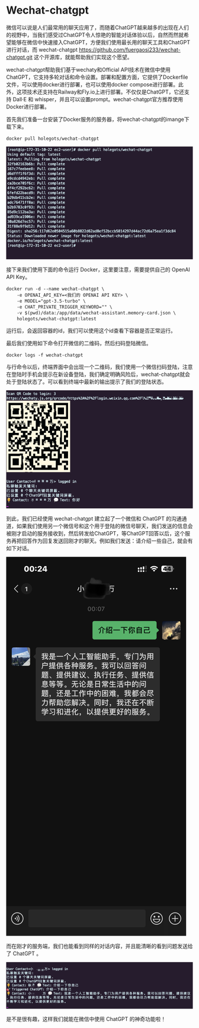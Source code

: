 # Wechat-chatgpt

微信可以说是人们最常用的聊天应用了，而随着ChatGPT越来越多的出现在人们的视野中，当我们感受过ChatGPT令人惊艳的智能对话体验以后，自然而然就希望能够在微信中快速接入ChatGPT，方便我们使用最长用的聊天工具和ChatGPT进行对话，而 wechat-chatgpt <https://github.com/fuergaosi233/wechat-chatgpt.git> 这个开源库，就能帮助我们实现这个愿望。

wechat-chatgpt帮助我们基于wechaty和Official API技术在微信中使用ChatGPT，它支持多轮对话和命令设置。部署和配置方面，它提供了Dockerfile文件，可以使用docker进行部署，也可以使用docker compose进行部署。此外，这项技术还支持在Railway和Fly.io上进行部署。不仅仅是ChatGPT，它还支持 Dall·E 和 whisper，并且可以设置prompt。wechat-chatgpt官方推荐使用Docker进行部署。

首先我们准备一台安装了Docker服务的服务器，将wechat-chatgpt的imange下载下来。

```
docker pull holegots/wechat-chatgpt
```
![intro](../images/api/wechat_pull.png)

接下来我们使用下面的命令运行 Docker，这里要注意，需要提供自己的 OpenAI API Key。

```
docker run -d --name wechat-chatgpt \
    -e OPENAI_API_KEY=<我们的 OPENAI API KEY> \
    -e MODEL="gpt-3.5-turbo" \
    -e CHAT_PRIVATE_TRIGGER_KEYWORD="" \
    -v $(pwd)/data:/app/data/wechat-assistant.memory-card.json \
    holegots/wechat-chatgpt:latest
```
运行后，会返回容器的id，我们可以使用这个id查看下容器是否正常运行。

最后我们使用如下命令打开微信的二维码，然后扫码登陆微信。

```
docker logs -f wechat-chatgpt
```
与行命令以后，终端界面中会出现一个二维码，我们使用一个微信扫码登陆，注意在登陆时手机会提示在新设备登陆，我们确定明确风险后，wechat-chatgpt就会处于登陆状态了。可以看到终端中最新的输出提示了我们的登陆状态。

![intro](../images/api/wechat_qr.png)

到此，我们已经使用 wechat-chatgpt 建立起了一个微信和 ChatGPT 的沟通通道，如果我们使用另一个微信号和这个用于登陆的微信号聊天，我们发送的信息会被刚才启动的服务接收到，然后转发给ChatGPT，等ChatGPT回答以后，这个服务再把回答作为回复发送回刚才的聊天。例如我们发送：请介绍一些自己，就会有如下对话。

![intro](../images/api/wechat_co.png)

而在刚才的服务端，我们也能看到同样的对话内容，并且能清晰的看到问题发送给了 ChatGPT 。

![intro](../images/api/wechat_chat.png)

是不是很有趣，这样我们就能在微信中使用 ChatGPT 的神奇功能啦！

